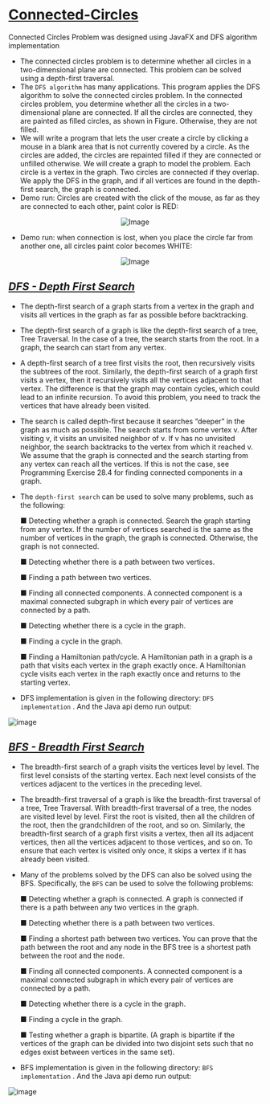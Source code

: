 # [Connected-Circles](https://en.wikipedia.org/wiki/Overlapping_circles_grid)
Connected Circles Problem was designed using JavaFX and DFS algorithm implementation 

- The connected circles problem is to determine whether all circles in a two-dimensional plane are connected. This problem can be solved using a depth-first traversal.
- The `DFS algorithm` has many applications. This program applies the DFS algorithm to solve the connected circles problem. In the connected circles problem, you determine whether all the circles in a two-dimensional plane are connected. If all the circles are connected, they are painted as filled circles, as shown in Figure. Otherwise, they are not filled.
- We will write a program that lets the user create a circle by clicking a mouse in a blank area that is not currently covered by a circle. As the circles are added, the circles are repainted filled if they are connected or unfilled otherwise. We will create a graph to model the problem. Each circle is a vertex in the graph. Two
circles are connected if they overlap. We apply the DFS in the graph, and if all vertices are found in the depth-first search, the graph is connected.
- Demo run: Circles are created with the click of the mouse, as far as they are connected to each other, paint color is RED:

<p align="center">
  <img src="https://user-images.githubusercontent.com/24220136/233263156-4370e336-6e4e-4f6d-9885-0cfe337271bb.png" alt="Image">
</p>

- Demo run: when connection is lost, when you place the circle far from another one, all circles paint color becomes WHITE:

<p align="center">
  <img src="https://user-images.githubusercontent.com/24220136/233263279-ea4b9208-2f24-40a5-b4a8-0e3d3606d257.png" alt="Image">
</p>

*[DFS - Depth First Search](https://en.wikipedia.org/wiki/Depth-first_search)*
------------------

- The depth-first search of a graph starts from a vertex in the graph and visits all vertices in the graph as far as possible before backtracking. 
- The depth-first search of a graph is like the depth-first search of a tree, Tree Traversal. In the case of a tree, the search starts from the root. In a graph, the search can start from any vertex.
- A depth-first search of a tree first visits the root, then recursively visits the subtrees of the root. Similarly, the depth-first search of a graph first visits a vertex, then it recursively visits all the vertices adjacent to that vertex. The difference is that the graph may contain cycles, which could lead to an infinite recursion. To avoid this problem, you need to track the vertices that have already been visited.
- The search is called depth-first because it searches “deeper” in the graph as much as possible. The search starts from some vertex v. After visiting v, it visits an unvisited neighbor of v. If v has no unvisited neighbor, the search backtracks to the vertex from which it reached v. We assume that the graph is connected and the search starting from any vertex can reach all the vertices. If this is not the case, see Programming Exercise 28.4 for finding connected components in a graph. 
- The `depth-first search` can be used to solve many problems, such as the following:

   ■ Detecting whether a graph is connected. Search the graph starting from any vertex. If the number of vertices searched is the same as the number of vertices in the graph,
the graph is connected. Otherwise, the graph is not connected.

   ■ Detecting whether there is a path between two vertices.
 
   ■ Finding a path between two vertices.
 
   ■ Finding all connected components. A connected component is a maximal connected subgraph in which every pair of vertices are connected by a path.
 
   ■ Detecting whether there is a cycle in the graph.
 
   ■ Finding a cycle in the graph.
 
   ■ Finding a Hamiltonian path/cycle. A Hamiltonian path in a graph is a path that visits each vertex in the graph exactly once. A Hamiltonian cycle visits each vertex in the raph exactly once and returns to the starting vertex. 

- DFS implementation is given in the following directory: `DFS implementation` . And the Java api demo run output:

![image](https://user-images.githubusercontent.com/24220136/233265893-e3922aef-ea6d-4a3f-86d4-cd2246f94712.png)

*[BFS - Breadth First Search](https://en.wikipedia.org/wiki/Breadth-first_search)*
------------------

- The breadth-first search of a graph visits the vertices level by level. The first level consists of the starting vertex. Each next level consists of the vertices adjacent to the vertices in the preceding level.
- The breadth-first traversal of a graph is like the breadth-first traversal of a tree, Tree Traversal. With breadth-first traversal of a tree, the nodes are visited
level by level. First the root is visited, then all the children of the root, then the grandchildren of the root, and so on. Similarly, the breadth-first search of a graph first visits a vertex, then all its adjacent vertices, then all the vertices adjacent to those vertices, and so on. To ensure that each vertex is visited only once, it skips a vertex if it has already been visited.
- Many of the problems solved by the DFS can also be solved using the BFS. Specifically, the `BFS` can be used to solve the following problems:
 
   ■ Detecting whether a graph is connected. A graph is connected if there is a path between any two vertices in the graph.
 
   ■ Detecting whether there is a path between two vertices. 
 
   ■ Finding a shortest path between two vertices. You can prove that the path between the root and any node in the BFS tree is a shortest path between the root and the node. 
 
   ■ Finding all connected components. A connected component is a maximal connected subgraph in which every pair of vertices are connected by a path.
 
   ■ Detecting whether there is a cycle in the graph.
 
   ■ Finding a cycle in the graph.
   
   ■ Testing whether a graph is bipartite. (A graph is bipartite if the vertices of the graph can be divided into two disjoint sets such that no edges exist between vertices in the same set).

- BFS implementation is given in the following directory: `BFS implementation` . And the Java api demo run output:

![image](https://user-images.githubusercontent.com/24220136/233268852-7b8c5786-65f4-4d2c-8b74-f25bd72ce3fc.png)
